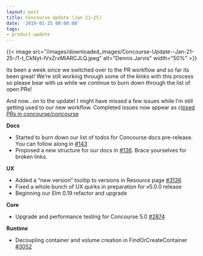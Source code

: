```yaml
---
layout: post
title: Concourse Update (Jan 21–25)
date: '2019-01-25 00:00:00'
tags:
- product-update
---
```


{{< image src="/images/downloaded_images/Concourse-Update--Jan-21-25-/1-t_CkNyt-IVxZrxMiARCJLQ.jpeg" alt="Dennis Jarvis" width="50%" >}}

Its been a week since we switched over to the PR workflow and so far its been great! We’re still working through some of the kinks with this process so please bear with us while we continue to burn down through the list of open PRs!

And now…on to the update! I might have missed a few issues while I’m still getting used to our new workflow. Completed issues now appear as c[losed PRs in concourse/concourse](https://github.com/concourse/concourse/pulls?q=is%3Apr+is%3Aclosed)

**Docs**

- Started to burn down our list of todos for Concourse docs pre-release. You can follow along in [#143](https://github.com/concourse/docs/issues/143)
- Proposed a new structure for our docs in [#136](https://github.com/concourse/docs/issues/136). Brace yourselves for broken links.

**UX**

- Added a “new version” tooltip to versions in Resource page [#3136](https://github.com/concourse/concourse/pull/3136)
- Fixed a whole bunch of UX quirks in preparation for v5.0.0 release
- Beginning our Elm 0.19 refactor and upgrade

**Core**

- Upgrade and performance testing for Concourse 5.0 [#2874](https://github.com/concourse/concourse/issues/2874)

**Runtime**

- Decoupling container and volume creation in FindOrCreateContainer [#3052](https://github.com/concourse/concourse/issues/3052)
